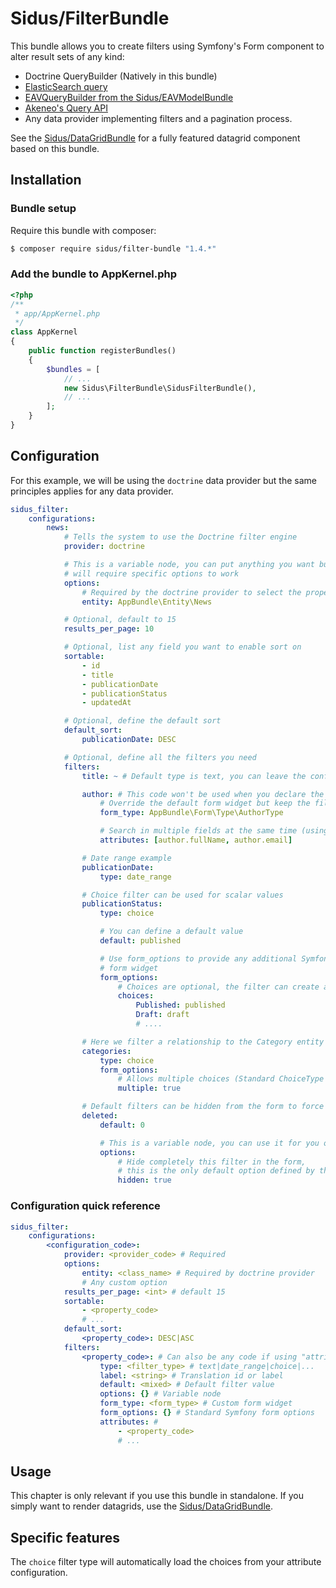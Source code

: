 Sidus/FilterBundle
=====================

This bundle allows you to create filters using Symfony's Form component to alter result sets of any kind:
- Doctrine QueryBuilder (Natively in this bundle)
- [ElasticSearch query](https://github.com/VincentChalnot/SidusElasticaFilterBundle)
- [EAVQueryBuilder from the Sidus/EAVModelBundle](https://vincentchalnot.github.io/SidusEAVModelBundle/)
- [Akeneo's Query API](https://github.com/cleverage/eav-manager-akeneo-product-bundle)
- Any data provider implementing filters and a pagination process.

See the [Sidus/DataGridBundle](https://github.com/VincentChalnot/SidusDataGridBundle) for a fully featured datagrid
component based on this bundle.

## Installation

### Bundle setup

Require this bundle with composer:

````bash
$ composer require sidus/filter-bundle "1.4.*"
````

### Add the bundle to AppKernel.php

````php
<?php
/**
 * app/AppKernel.php
 */
class AppKernel
{
    public function registerBundles()
    {
        $bundles = [
            // ...
            new Sidus\FilterBundle\SidusFilterBundle(),
            // ...
        ];
    }
}
````

## Configuration

For this example, we will be using the ````doctrine```` data provider but the same principles applies for any data
provider.

````yaml
sidus_filter:
    configurations:
        news:
            # Tells the system to use the Doctrine filter engine
            provider: doctrine

            # This is a variable node, you can put anything you want but some provider
            # will require specific options to work
            options:
                # Required by the doctrine provider to select the proper data source
                entity: AppBundle\Entity\News

            # Optional, default to 15
            results_per_page: 10

            # Optional, list any field you want to enable sort on
            sortable:
                - id
                - title
                - publicationDate
                - publicationStatus
                - updatedAt

            # Optional, define the default sort
            default_sort:
                publicationDate: DESC

            # Optional, define all the filters you need
            filters:
                title: ~ # Default type is text, you can leave the configuration blank

                author: # This code won't be used when you declare the "attributes" property
                    # Override the default form widget but keep the filter type logic
                    form_type: AppBundle\Form\Type\AuthorType

                    # Search in multiple fields at the same time (using OR)
                    attributes: [author.fullName, author.email]

                # Date range example
                publicationDate:
                    type: date_range

                # Choice filter can be used for scalar values
                publicationStatus:
                    type: choice

                    # You can define a default value
                    default: published

                    # Use form_options to provide any additional Symfony form options to the
                    # form widget
                    form_options:
                        # Choices are optional, the filter can create a list automatically
                        choices:
                            Published: published
                            Draft: draft
                            # ....

                # Here we filter a relationship to the Category entity
                categories:
                    type: choice
                    form_options:
                        # Allows multiple choices (Standard ChoiceType option)
                        multiple: true

                # Default filters can be hidden from the form to force filtering
                deleted:
                    default: 0

                    # This is a variable node, you can use it for you own custom needs
                    options:
                        # Hide completely this filter in the form,
                        # this is the only default option defined by this bundle
                        hidden: true
````

### Configuration quick reference
````yaml
sidus_filter:
    configurations:
        <configuration_code>:
            provider: <provider_code> # Required
            options:
                entity: <class_name> # Required by doctrine provider
                # Any custom option
            results_per_page: <int> # default 15
            sortable:
                - <property_code>
                # ...
            default_sort:
                <property_code>: DESC|ASC
            filters:
                <property_code>: # Can also be any code if using "attributes" property
                    type: <filter_type> # text|date_range|choice|...
                    label: <string> # Translation id or label
                    default: <mixed> # Default filter value
                    options: {} # Variable node
                    form_type: <form_type> # Custom form widget
                    form_options: {} # Standard Symfony form options
                    attributes: # 
                        - <property_code>
                        # ...
````

## Usage

This chapter is only relevant if you use this bundle in standalone. If you simply want to render datagrids, use the
[Sidus/DataGridBundle](https://github.com/VincentChalnot/SidusDataGridBundle).



## Specific features

The ````choice```` filter type will automatically load the choices from your attribute configuration.

